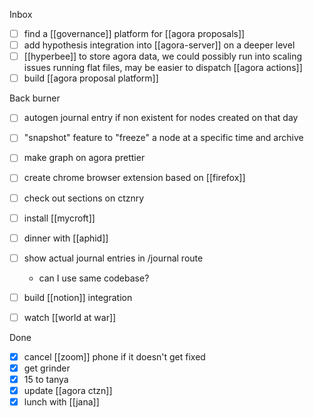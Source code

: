 Inbox
- [ ] find a [[governance]] platform for [[agora proposals]]
- [ ] add hypothesis integration into [[agora-server]] on a deeper level
- [ ] [[hyperbee]] to store agora data, we could possibly run into scaling issues running flat files, may be easier to dispatch [[agora actions]]
- [ ] build [[agora proposal platform]]

Back burner
- [ ] autogen journal entry if non existent for nodes created on that day
- [ ] "snapshot" feature to "freeze" a node at a specific time and archive
- [ ] make graph on agora prettier
- [ ] create chrome browser extension based on [[firefox]]
- [ ] check out sections on ctznry
- [ ] install [[mycroft]]
- [ ] dinner with [[aphid]]
- [ ] show actual journal entries in /journal route
	- can I use same codebase?
- [ ] build [[notion]] integration
- [ ] watch [[world at war]]


Done
- [x] cancel [[zoom]] phone if it doesn't get fixed
- [x] get grinder
- [x] 15 to tanya
- [x] update [[agora ctzn]]
- [x] lunch with [[jana]]